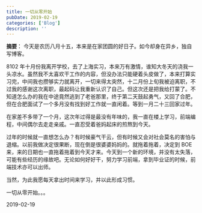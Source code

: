 ```yaml
---
title: 一切从零开始
pubDate: 2019-02-19
categories: ['Blog']
description: ''
---
```


**摘要**： 今天是农历八月十五，本来是在家团圆的好日子。如今却身在异乡，独自写博客。

8102 年十月份我离开学校，去了上海实习，本来万有激情，谁知大冬天的浇我一头凉水。虽然我不太喜欢干工作的内容，但没办法只能硬着头皮做了，本来打算实习完，中间我也攒够实力就离开，一切来得太突然，十二月份上旬我被迫离职，不过我的感谢这次离职，最起码让我重新认识了自己。但这次还是把我给打蒙了。不知道怎么办的我在中途竟然逃到了老爸那里，终于第二天鼓起勇气，又回了合肥，但在合肥面试了一个多月没有找到好工作就一直闲着。等到一月二十三回家过年。

在家差不多带了一个月，这次年过得是最没有年味的，我一直在楼上学习，前端编程，中间偶尔去走走亲戚。一直忍受着爸妈起床的煎熬到今天。

过年的时候就一直想怎么办？有时候豪气干云，但有时候又会对社会莫名的害怕与退缩。以前我做决定很果断，现在倒是很婆婆妈妈的。就拖着拖着，决定到 BOE 来，来的日期也一直拖着拖着到今天才来。今天到一个新的环境，并没有太失落，可能有些经历的缘故吧。无论如何好好干，努力学习前端，拿到毕业证的时候，前端技术亦可以出师。

当然，为此我愿每天拿出时间来学习，并以此形成习惯。

一切从零开始。。。

2019-02-19
